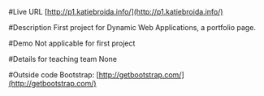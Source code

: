 

#Live URL
[http://p1.katiebroida.info/](http://p1.katiebroida.info/)

#Description 
First project for Dynamic Web Applications, a portfolio page. 

#Demo
Not applicable for first project

#Details for teaching team
None

#Outside code
Bootstrap: [http://getbootstrap.com/](http://getbootstrap.com/)
